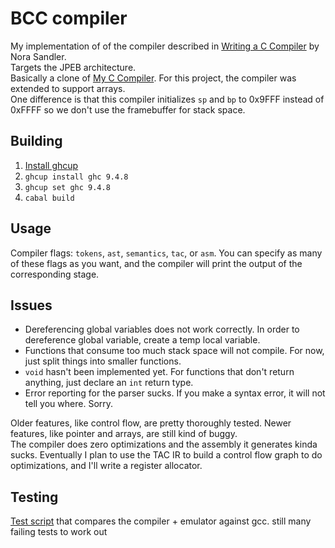 # BCC compiler

My implementation of of the compiler described in [Writing a C Compiler](https://nostarch.com/writing-c-compiler) by Nora Sandler.  
Targets the JPEB architecture.  
Basically a clone of [My C Compiler](https://github.com/b-Rocks2718/c-compiler). For this project, the compiler was extended to support arrays.  
One difference is that this compiler initializes `sp` and `bp` to 0x9FFF instead of 0xFFFF so we don't use the framebuffer for stack space.  

## Building

1. [Install ghcup](https://www.haskell.org/ghcup/install/)
2. `ghcup install ghc 9.4.8`
3. `ghcup set ghc 9.4.8`
4. `cabal build`

## Usage

Compiler flags: `tokens`, `ast`, `semantics`, `tac`, or `asm`. 
You can specify as many of these flags as you want, and the compiler will print
the output of the corresponding stage. 

## Issues 
 - Dereferencing global variables does not work correctly. In order to dereference global variable, create a temp local variable.  
 - Functions that consume too much stack space will not compile. For now, just split things into smaller functions.
 - `void` hasn't been implemented yet. For functions that don't return anything, just declare an `int` return type.
 - Error reporting for the parser sucks. If you make a syntax error, it will not tell you where. Sorry.

Older features, like control flow, are pretty thoroughly tested. Newer features, like pointer and arrays, are still kind of buggy.  
The compiler does zero optimizations and the assembly it generates kinda sucks. Eventually I plan to use the TAC IR to build a 
control flow graph to do optimizations, and I'll write a register allocator.

## Testing
[Test script](https://github.com/b-Rocks2718/c-compiler/tree/master/test) that compares the compiler + emulator against gcc. still many failing tests to work out


